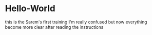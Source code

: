 # Hello-World
this is the Sarem's first training
I'm really confused but now everything become more clear after
reading the instructions
